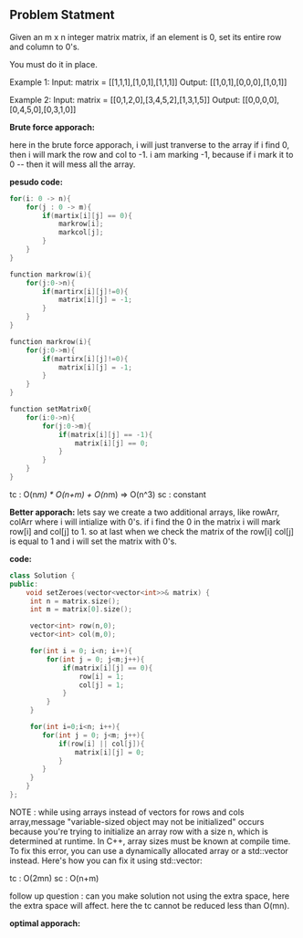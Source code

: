 ## Problem Statment

Given an m x n integer matrix matrix, if an element is 0, set its entire row and column to 0's.

You must do it in place.


Example 1: 
Input: matrix = [[1,1,1],[1,0,1],[1,1,1]]
Output: [[1,0,1],[0,0,0],[1,0,1]]

Example 2:
Input: matrix = [[0,1,2,0],[3,4,5,2],[1,3,1,5]]
Output: [[0,0,0,0],[0,4,5,0],[0,3,1,0]]


**Brute force apporach:**

here in the brute force apporach, i will just tranverse to the array if i find 0, then i will mark the row and col to -1. 
i am marking -1, because if i mark it to 0 -- then it will mess all the array. 

**pesudo code:**

```cpp
for(i: 0 -> n){
    for(j : 0 -> m){
        if(martix[i][j] == 0){
            markrow[i];
            markcol[j];
        }
    }
}

function markrow(i){
    for(j:0->n){
        if(martirx[i][j]!=0){
            matrix[i][j] = -1;
        }
    }
}

function markrow(i){
    for(j:0->m){
        if(martirx[i][j]!=0){
            matrix[i][j] = -1;
        }
    }
}

function setMatrix0{
    for(i:0->n){
        for(j:0->m){
            if(matrix[i][j] == -1){
                matrix[i][j] == 0;
            }
        }
    }
}
```
tc : O(n*m) * O(n+m) + O(n*m) => O(n^3)
sc : constant

**Better apporach:**
lets say we create a two additional arrays, like rowArr, colArr where i will intialize with 0's. 
if i find the 0 in the matrix i will mark row[i] and col[j] to 1. so at last when we check the matrix of the row[i] col[j] is equal to 1 and i will set the matrix with 0's. 

**code:**
```cpp
class Solution {
public:
    void setZeroes(vector<vector<int>>& matrix) {
     int n = matrix.size();
     int m = matrix[0].size();

     vector<int> row(n,0);
     vector<int> col(m,0);

     for(int i = 0; i<n; i++){
         for(int j = 0; j<m;j++){
             if(matrix[i][j] == 0){
                 row[i] = 1;
                 col[j] = 1;
             }
         }
     }

     for(int i=0;i<n; i++){
        for(int j = 0; j<m; j++){
            if(row[i] || col[j]){
                matrix[i][j] = 0;
            }
        }
     }
    }
};
```

NOTE : while using arrays instead of vectors for rows and cols array,message "variable-sized object may not be initialized" occurs because you're trying to initialize an array row with a size n, which is determined at runtime. In C++, array sizes must be known at compile time. To fix this error, you can use a dynamically allocated array or a std::vector instead. Here's how you can fix it using std::vector:

tc : O(2mn)
sc : O(n+m)

follow up question : can you make solution not using the extra space, here the extra space will affect. 
here the tc cannot be reduced less than O(mn).

**optimal apporach:**

